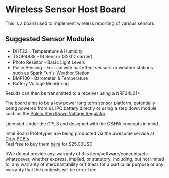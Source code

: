 Wireless Sensor Host Board
=========

This is a board used to implement wireless reporting of various sensors

Suggested Sensor Modules
---  

 - DHT22 - Temperature & Humidity  
 - TSOP4838 - IR Sensor (32khz carrier)  
 - Photo Resistor - Basic Light Levels  
 - Pulse Sensing - For use with hall effect sensors or weather stations such as [Spark Fun's Weather Station](https://www.sparkfun.com/products/8942)
 - BMP180 - Barometer & Temperature
 - Battery Voltage Monitoring
 
Results can then be transmitted to a receiver using a NRF24L01+ 

The board aims to be a low power long term sensor platform, potentially being powered from a LIPO battery directly or using a step down module such as the [Pololu Step Down Voltage Regulator](http://www.pololu.com/product/2097) 

  
    
Licensed Under the GPL3 and designed with the OSHW concepts in mind
  
   
 Intial Board Prototypes are being producted via the awesome service at [Dirty PCB's](http://dirtypcbs.com/)  
 Feel free to buy them [here](http://dirtypcbs.com/view.php?share=2637&accesskey=f92450b07b6b3961496835b5062594b2)  for $25.00USD
 
 I/We do not provide any warranty of this item/software/concepts/etc whatsoever, whether express, implied, or statutory, including, but not limited to, any warranty of merchantability or fitness for a particular purpose or any warranty that the contents will be error-free.  

 
